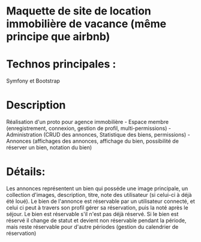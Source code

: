 # Maquette de site de location immobilière de vacance (même principe que airbnb)

# Technos principales :
  Symfony et Bootstrap
  
# Description
  Réalisation d'un proto pour agence immobilière 
    - Espace membre (enregistrement, connexion, gestion de profil, multi-permissions)
    - Administration (CRUD des annonces, Statistique des biens, permissions)
    - Annonces (affichages des annonces, affichage du bien, possibilité de réserver un bien, notation du bien)
    
# Détails:
  Les annonces représentent un bien qui posséde une image principale, un collection d'images, description, titre, note des utilisateur (si celui-ci à déjà été loué).
  Le bien de l'annonce est réservable par un utilisateur connecté, et celui ci peut à travers son profil gérer sa réservation, puis la noté après le séjour.
  Le bien est réservable s'il n'est pas déjà réservé.
  Si le bien est réservé il change de statut et devient non réservable pendant la période, mais reste réservable pour d'autre périodes (gestion du calendrier
  de réservation)
